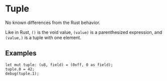 # Tuple

No known differences from the Rust behavior.

Like in Rust, `()` is the void value, `(value)` is a parenthesized expression,
and `(value,)` is a tuple with one element.

## Examples

```jab
let mut tuple: (u8, field) = (0xff, 0 as field);
tuple.0 = 42;
debug(tuple.1);
```
